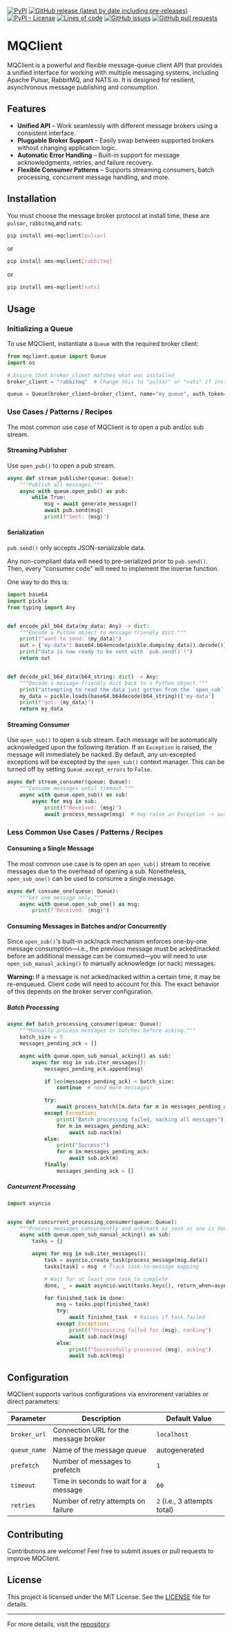 <!--- Top of README Badges (automated) --->
[![PyPI](https://img.shields.io/pypi/v/oms-mqclient)](https://pypi.org/project/oms-mqclient/) [![GitHub release (latest by date including pre-releases)](https://img.shields.io/github/v/release/Observation-Management-Service/MQClient?include_prereleases)](https://github.com/Observation-Management-Service/MQClient/) [![PyPI - License](https://img.shields.io/pypi/l/oms-mqclient)](https://github.com/Observation-Management-Service/MQClient/blob/master/LICENSE) [![Lines of code](https://img.shields.io/tokei/lines/github/Observation-Management-Service/MQClient)](https://github.com/Observation-Management-Service/MQClient/) [![GitHub issues](https://img.shields.io/github/issues/Observation-Management-Service/MQClient)](https://github.com/Observation-Management-Service/MQClient/issues?q=is%3Aissue+sort%3Aupdated-desc+is%3Aopen) [![GitHub pull requests](https://img.shields.io/github/issues-pr/Observation-Management-Service/MQClient)](https://github.com/Observation-Management-Service/MQClient/pulls?q=is%3Apr+sort%3Aupdated-desc+is%3Aopen)
<!--- End of README Badges (automated) --->

# MQClient

MQClient is a powerful and flexible message-queue client API that provides a unified interface for working with multiple messaging systems, including Apache Pulsar, RabbitMQ, and NATS.io. It is designed for resilient, asynchronous message publishing and consumption.

## Features

- **Unified API** – Work seamlessly with different message brokers using a consistent interface.
- **Pluggable Broker Support** – Easily swap between supported brokers without changing application logic.
- **Automatic Error Handling** – Built-in support for message acknowledgments, retries, and failure recovery.
- **Flexible Consumer Patterns** – Supports streaming consumers, batch processing, concurrent message handling, and more.

## Installation

You must choose the message broker protocol at install time, these are `pulsar`, `rabbitmq`,and `nats`:

```bash
pip install oms-mqclient[pulsar]  
```

or

```bash
pip install oms-mqclient[rabbitmq]  
```

or

```bash
pip install oms-mqclient[nats]  
```

## Usage

### Initializing a Queue

To use MQClient, instantiate a `Queue` with the required broker client:

```python
from mqclient.queue import Queue
import os

# Ensure that broker_client matches what was installed
broker_client = "rabbitmq"  # Change this to "pulsar" or "nats" if installed accordingly

queue = Queue(broker_client=broker_client, name="my_queue", auth_token=os.getenv('MY_QUEUE_AUTH'))
```

### Use Cases / Patterns / Recipes

The most common use case of MQClient is to open a pub and/or sub stream.

#### **Streaming Publisher**

Use `open_pub()` to open a pub stream.

```python
async def stream_publisher(queue: Queue):
    """Publish all messages."""
    async with queue.open_pub() as pub:
        while True:
            msg = await generate_message()
            await pub.send(msg)
            print(f"Sent: {msg}")
```

#### Serialization

`pub.send()` only accepts JSON-serializable data.

Any non-compliant data will need to pre-serialized prior to `pub.send()`. Then, every "consumer code" will need to implement the inverse function.

One way to do this is:

```python
import base64
import pickle
from typing import Any


def encode_pkl_b64_data(my_data: Any) -> dict:
    """Encode a Python object to message-friendly dict."""
    print(f"want to send: {my_data}")
    out = {'my-data': base64.b64encode(pickle.dumps(my_data)).decode()}
    print("data is now ready to be sent with `pub.send()`!")
    return out


def decode_pkl_b64_data(b64_string: dict) -> Any:
    """Decode a message-friendly dict back to a Python object."""
    print("attempting to read the data just gotten from the `open_sub` iterator...")
    my_data = pickle.loads(base64.b64decode(b64_string))['my-data']
    print(f"got: {my_data}")
    return my_data
```

#### **Streaming Consumer**

Use `open_sub()` to open a sub stream. Each message will be automatically acknowledged upon the following iteration. If an `Exception` is raised, the message will immediately be nacked. By default, any un-excepted exceptions will be excepted by the `open_sub()` context manager. This can be turned off by setting `Queue.except_errors` to `False`.

```python
async def stream_consumer(queue: Queue):
    """Consume messages until timeout."""
    async with queue.open_sub() as sub:
        async for msg in sub:
            print(f"Received: {msg}")
            await process_message(msg)  # may raise an Exception -> auto nack
```

### Less Common Use Cases / Patterns / Recipes

#### **Consuming a Single Message**

The most common use case is to open an `open_sub()` stream to receive messages due to the overhead of opening a sub. Nonetheless, `open_sub_one()` can be used to consume a single message.

```python
async def consume_one(queue: Queue):
    """Get one message only."""
    async with queue.open_sub_one() as msg:
        print(f"Received: {msg}")
```

#### **Consuming Messages in Batches and/or Concurrently**

Since `open_sub()`'s built-in ack/nack mechanism enforces one-by-one message consumption—i.e., the previous message must be acked/nacked before an additional message can be consumed—you will need to use `open_sub_manual_acking()` to manually acknowledge (or nack) messages.

**Warning:** If a message is not acked/nacked within a certain time, it may be re-enqueued. Client code will need to account for this. The exact behavior of this depends on the broker server configuration.

##### Batch Processing

```python
async def batch_processing_consumer(queue: Queue):
    """Manually process messages in batches before acking."""
    batch_size = 5
    messages_pending_ack = []

    async with queue.open_sub_manual_acking() as sub:
        async for msg in sub.iter_messages():
            messages_pending_ack.append(msg)

            if len(messages_pending_ack) < batch_size:
                continue  # need more messages!

            try:
                await process_batch([m.data for m in messages_pending_ack])
            except Exception:
                print("Batch processing failed, nacking all messages")
                for m in messages_pending_ack:
                    await sub.nack(m)
            else:
                print("Success!")
                for m in messages_pending_ack:
                    await sub.ack(m)
            finally:
                messages_pending_ack = []
```

##### Concurrent Processing

```python
import asyncio


async def concurrent_processing_consumer(queue: Queue):
    """Process messages concurrently and ack/nack as soon as one is done."""
    async with queue.open_sub_manual_acking() as sub:
        tasks = {}

        async for msg in sub.iter_messages():
            task = asyncio.create_task(process_message(msg.data))
            tasks[task] = msg  # Track task-to-message mapping

            # Wait for at least one task to complete
            done, _ = await asyncio.wait(tasks.keys(), return_when=asyncio.FIRST_COMPLETED)

            for finished_task in done:
                msg = tasks.pop(finished_task)
                try:
                    await finished_task  # Raises if task failed
                except Exception:
                    print(f"Processing failed for {msg}, nacking")
                    await sub.nack(msg)
                else:
                    print(f"Successfully processed {msg}, acking")
                    await sub.ack(msg)
```

## Configuration

MQClient supports various configurations via environment variables or direct parameters:

| Parameter    | Description                           | Default Value                |
|--------------|---------------------------------------|------------------------------|
| `broker_url` | Connection URL for the message broker | `localhost`                  |
| `queue_name` | Name of the message queue             | autogenerated                |
| `prefetch`   | Number of messages to prefetch        | `1`                          |
| `timeout`    | Time in seconds to wait for a message | `60`                         |
| `retries`    | Number of retry attempts on failure   | `2` (i.e., 3 attempts total) |

## Contributing

Contributions are welcome! Feel free to submit issues or pull requests to improve MQClient.

## License

This project is licensed under the MIT License. See the [LICENSE](LICENSE) file for details.

---

For more details, visit the [repository](https://github.com/Observation-Management-Service/MQClient).
